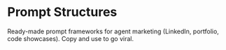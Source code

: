 # Prompt Structures

Ready-made prompt frameworks for agent marketing (LinkedIn, portfolio, code showcases). Copy and use to go viral.
